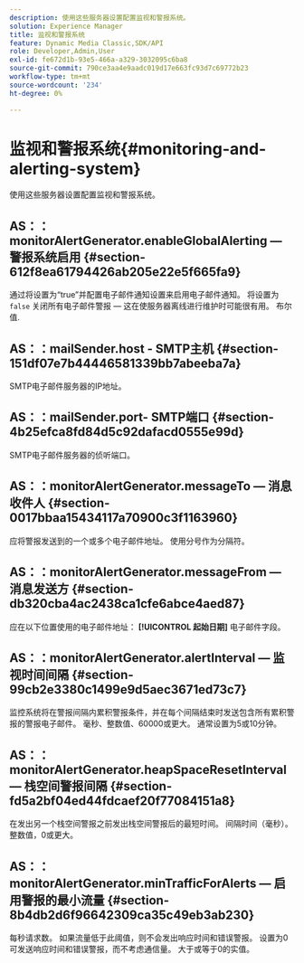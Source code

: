 ```yaml
---
description: 使用这些服务器设置配置监视和警报系统。
solution: Experience Manager
title: 监视和警报系统
feature: Dynamic Media Classic,SDK/API
role: Developer,Admin,User
exl-id: fe672d1b-93e5-466a-a329-3032095c6ba8
source-git-commit: 790ce3aa4e9aadc019d17e663fc93d7c69772b23
workflow-type: tm+mt
source-wordcount: '234'
ht-degree: 0%

---
```


# 监视和警报系统{#monitoring-and-alerting-system}

使用这些服务器设置配置监视和警报系统。

## AS：：monitorAlertGenerator.enableGlobalAlerting — 警报系统启用 {#section-612f8ea61794426ab205e22e5f665fa9}

通过将设置为“true”并配置电子邮件通知设置来启用电子邮件通知。 将设置为 `false` 关闭所有电子邮件警报 — 这在使服务器离线进行维护时可能很有用。 布尔值.

## AS：：mailSender.host - SMTP主机 {#section-151df07e7b44446581339bb7abeeba7a}

SMTP电子邮件服务器的IP地址。

## AS：：mailSender.port- SMTP端口 {#section-4b25efca8fd84d5c92dafacd0555e99d}

SMTP电子邮件服务器的侦听端口。

## AS：：monitorAlertGenerator.messageTo — 消息收件人 {#section-0017bbaa15434117a70900c3f1163960}

应将警报发送到的一个或多个电子邮件地址。 使用分号作为分隔符。

## AS：：monitorAlertGenerator.messageFrom — 消息发送方 {#section-db320cba4ac2438ca1cfe6abce4aed87}

应在以下位置使用的电子邮件地址： **[!UICONTROL 起始日期]** 电子邮件字段。

## AS：：monitorAlertGenerator.alertInterval — 监视时间间隔 {#section-99cb2e3380c1499e9d5aec3671ed73c7}

监控系统将在警报间隔内累积警报条件，并在每个间隔结束时发送包含所有累积警报的警报电子邮件。 毫秒、整数值、60000或更大。 通常设置为5或10分钟。

## AS：：monitorAlertGenerator.heapSpaceResetInterval — 栈空间警报间隔 {#section-fd5a2bf04ed44fdcaef20f77084151a8}

在发出另一个栈空间警报之前发出栈空间警报后的最短时间。 间隔时间（毫秒）。 整数值，0或更大。

## AS：：monitorAlertGenerator.minTrafficForAlerts — 启用警报的最小流量 {#section-8b4db2d6f96642309ca35c49eb3ab230}

每秒请求数。 如果流量低于此阈值，则不会发出响应时间和错误警报。 设置为0可发送响应时间和错误警报，而不考虑通信量。 大于或等于0的实值。

